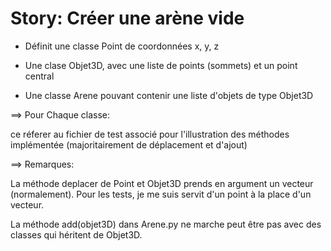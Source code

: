 # Story: Créer une arène vide

- Définit une classe Point de coordonnées x, y, z

- Une clase Objet3D, avec une liste de points (sommets) et un point central

- Une classe Arene pouvant contenir une liste d'objets de type Objet3D


==> Pour Chaque classe:

  ce réferer au fichier de test associé pour l'illustration des méthodes implémentée (majoritairement de déplacement et d'ajout)


==> Remarques:

  La méthode deplacer de Point et Objet3D prends en argument un vecteur (normalement). Pour les tests, je me suis servit d'un point 
  à la place d'un vecteur.
  
  La méthode add(objet3D) dans Arene.py ne marche peut être pas avec des classes qui héritent de Objet3D.
  
